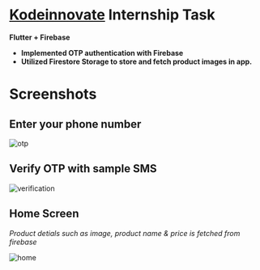 # [Kodeinnovate](https://kodeinnovate.in/) Internship Task
**Flutter + Firebase**

- **Implemented OTP authentication with Firebase**
- **Utilized Firestore Storage to store and fetch product images in app.**

# Screenshots

## Enter your phone number

![otp](https://github.com/Kaif-Shariff/zepto-clone/assets/93507427/6d1afdcb-6a3d-4827-a944-61ad5a046ee8)


## Verify OTP with sample SMS
![verification](https://github.com/Kaif-Shariff/zepto-clone/assets/93507427/7dc5699a-43e4-4837-9cb1-0b8241333279)

## Home Screen
*Product detials such as image, product name & price is fetched from firebase*

![home](https://github.com/Kaif-Shariff/zepto-clone/assets/93507427/d6e4b9dd-e94e-4532-8f86-1c1f424322cc)
